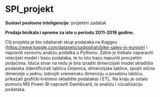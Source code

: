 # SPI_projekt
**Sustavi poslovne inteligencije**: projektni zadatak

**Prodaja bicikala i opreme za iste u periodu 2011-2016 godine.**

Cilj projekta je bio odabarati skup podataka na Kaggeu (https://www.kaggle.com/datasets/sadiqshah/bike-sales-in-europe) i napraviti osnovnu analizu podatka u Pythonu. Zatim je trebalo naparaviti relacijski model i bazu podataka, te tu istu bazu napuniti preuzetim podacima. Iduća stvar na redu je bila izraditi dimenzijski model skladišta podataka (identificirati tablicu činjenica, dimenzijske tablice, spojiti slične dimenzije u jednu, izdvojiti vremensku dimenziju u posebnu tablicu, prikazati grafički kreireno skladište podataka) i ETL. Na kraju je ostalo pomoću MS Power BI napraviti Dashboard, te analizu i vizualizaciju podataka.
